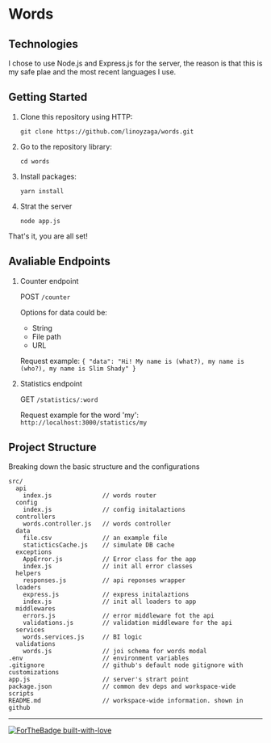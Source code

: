 # Words

## Technologies

I chose to use Node.js and Express.js for the server, the reason is that this is my safe plae and the most recent languages I use.

## Getting Started

1. Clone this repository using HTTP:

   `git clone https://github.com/linoyzaga/words.git`

2. Go to the repository library:

   `cd words`

3. Install packages:

   `yarn install`

4. Strat the server

   `node app.js`

That's it, you are all set!

## Avaliable Endpoints

1. Counter endpoint

   POST `/counter`

   Options for data could be:

   - String
   - File path
   - URL

   Request example:
   `{ "data": "Hi! My name is (what?), my name is (who?), my name is Slim Shady" }`

2. Statistics endpoint

   GET `/statistics/:word`

   Request example for the word 'my': `http://localhost:3000/statistics/my`

## Project Structure

Breaking down the basic structure and the configurations

```
src/
  api
    index.js              // words router
  config
    index.js              // config initalaztions
  controllers
    words.controller.js   // words controller
  data
    file.csv              // an example file
    staticticsCache.js    // simulate DB cache
  exceptions
    AppError.js           // Error class for the app
    index.js              // init all error classes
  helpers
    responses.js          // api reponses wrapper
  loaders
    express.js            // express initalaztions
    index.js              // init all loaders to app
  middlewares
    errors.js             // error middleware fot the api
    validations.js        // validation middleware for the api
  services
    words.services.js     // BI logic
  validations
    words.js              // joi schema for words modal
.env                      // environment variables
.gitignore                // github's default node gitignore with customizations
app.js                    // server's strart point
package.json              // common dev deps and workspace-wide scripts
README.md                 // workspace-wide information. shown in github
```

---

[![ForTheBadge built-with-love](http://ForTheBadge.com/images/badges/built-with-love.svg)](https://github.com/linoyzaga/words.git)
